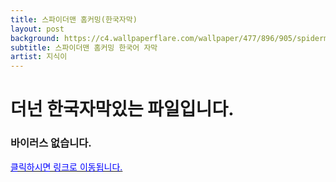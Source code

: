 ```yaml
---
title: 스파이더맨 홈커밍(한국자막)
layout: post
background: https://c4.wallpaperflare.com/wallpaper/477/896/905/spiderman-homecoming-full-hd-pic-wallpaper-preview.jpg
subtitle: 스파이더맨 홈커밍 한국어 자막
artist: 지식이
---
```


# 더넌 한국자막있는 파일입니다.
### 바이러스 없습니다.
<a href="https://drive.google.com/file/d/1AUNKy1o1rx95k2hE6rCR8P2spRmsH91K/view?usp=sharing"><span style="color:blue">클릭하시면 링크로 이동됩니다.</span>

<br />
